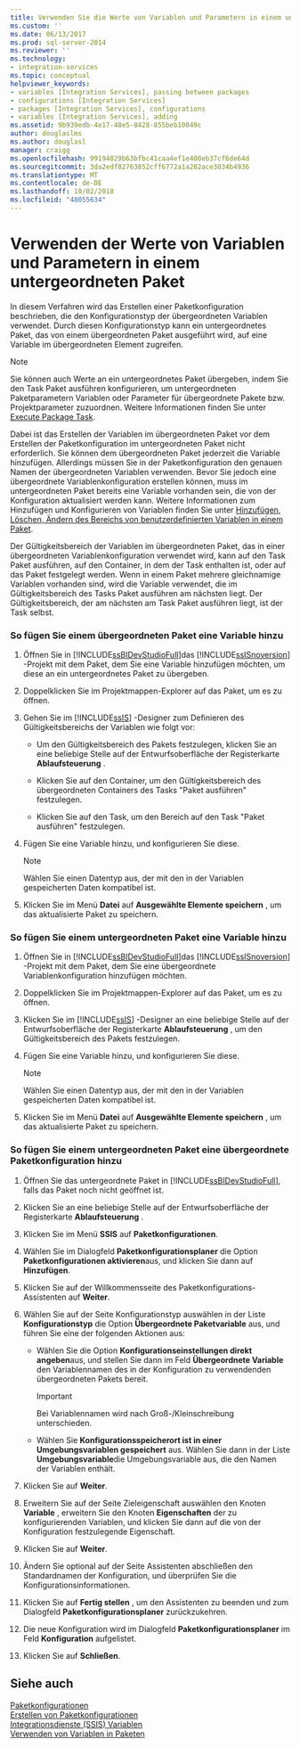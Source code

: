 ```yaml
---
title: Verwenden Sie die Werte von Variablen und Parametern in einem untergeordneten Paket | Microsoft-Dokumentation
ms.custom: ''
ms.date: 06/13/2017
ms.prod: sql-server-2014
ms.reviewer: ''
ms.technology:
- integration-services
ms.topic: conceptual
helpviewer_keywords:
- variables [Integration Services], passing between packages
- configurations [Integration Services]
- packages [Integration Services], configurations
- variables [Integration Services], adding
ms.assetid: 9b939edb-4e17-48e5-8428-855beb10049c
author: douglaslms
ms.author: douglasl
manager: craigg
ms.openlocfilehash: 99194829b63bfbc41caa4ef1e400eb37cf6de64d
ms.sourcegitcommit: 3da2edf82763852cff6772a1a282ace3034b4936
ms.translationtype: MT
ms.contentlocale: de-DE
ms.lasthandoff: 10/02/2018
ms.locfileid: "48055634"
---
```

# <a name="use-the-values-of-variables-and-parameters-in-a-child-package"></a>Verwenden der Werte von Variablen und Parametern in einem untergeordneten Paket
  In diesem Verfahren wird das Erstellen einer Paketkonfiguration beschrieben, die den Konfigurationstyp der übergeordneten Variablen verwendet. Durch diesen Konfigurationstyp kann ein untergeordnetes Paket, das von einem übergeordneten Paket ausgeführt wird, auf eine Variable im übergeordneten Element zugreifen.  
  
> [!NOTE]  
>  Sie können auch Werte an ein untergeordnetes Paket übergeben, indem Sie den Task Paket ausführen konfigurieren, um untergeordneten Paketparametern Variablen oder Parameter für übergeordnete Pakete bzw. Projektparameter zuzuordnen. Weitere Informationen finden Sie unter [Execute Package Task](control-flow/execute-package-task.md).  
  
 Dabei ist das Erstellen der Variablen im übergeordneten Paket vor dem Erstellen der Paketkonfiguration im untergeordneten Paket nicht erforderlich. Sie können dem übergeordneten Paket jederzeit die Variable hinzufügen. Allerdings müssen Sie in der Paketkonfiguration den genauen Namen der übergeordneten Variablen verwenden. Bevor Sie jedoch eine übergeordnete Variablenkonfiguration erstellen können, muss im untergeordneten Paket bereits eine Variable vorhanden sein, die von der Konfiguration aktualisiert werden kann. Weitere Informationen zum Hinzufügen und Konfigurieren von Variablen finden Sie unter [Hinzufügen, Löschen, Ändern des Bereichs von benutzerdefinierten Variablen in einem Paket](../../2014/integration-services/add-delete-change-scope-of-user-defined-variable-in-a-package.md).  
  
 Der Gültigkeitsbereich der Variablen im übergeordneten Paket, das in einer übergeordneten Variablenkonfiguration verwendet wird, kann auf den Task Paket ausführen, auf den Container, in dem der Task enthalten ist, oder auf das Paket festgelegt werden. Wenn in einem Paket mehrere gleichnamige Variablen vorhanden sind, wird die Variable verwendet, die im Gültigkeitsbereich des Tasks Paket ausführen am nächsten liegt. Der Gültigkeitsbereich, der am nächsten am Task Paket ausführen liegt, ist der Task selbst.  
  
### <a name="to-add-a-variable-to-a-parent-package"></a>So fügen Sie einem übergeordneten Paket eine Variable hinzu  
  
1.  Öffnen Sie in [!INCLUDE[ssBIDevStudioFull](../includes/ssbidevstudiofull-md.md)]das [!INCLUDE[ssISnoversion](../includes/ssisnoversion-md.md)] -Projekt mit dem Paket, dem Sie eine Variable hinzufügen möchten, um diese an ein untergeordnetes Paket zu übergeben.  
  
2.  Doppelklicken Sie im Projektmappen-Explorer auf das Paket, um es zu öffnen.  
  
3.  Gehen Sie im [!INCLUDE[ssIS](../includes/ssis-md.md)] -Designer zum Definieren des Gültigkeitsbereichs der Variablen wie folgt vor:  
  
    -   Um den Gültigkeitsbereich des Pakets festzulegen, klicken Sie an eine beliebige Stelle auf der Entwurfsoberfläche der Registerkarte **Ablaufsteuerung** .  
  
    -   Klicken Sie auf den Container, um den Gültigkeitsbereich des übergeordneten Containers des Tasks "Paket ausführen" festzulegen.  
  
    -   Klicken Sie auf den Task, um den Bereich auf den Task "Paket ausführen" festzulegen.  
  
4.  Fügen Sie eine Variable hinzu, und konfigurieren Sie diese.  
  
    > [!NOTE]  
    >  Wählen Sie einen Datentyp aus, der mit den in der Variablen gespeicherten Daten kompatibel ist.  
  
5.  Klicken Sie im Menü **Datei** auf **Ausgewählte Elemente speichern** , um das aktualisierte Paket zu speichern.  
  
### <a name="to-add-a-variable-to-a-child-package"></a>So fügen Sie einem untergeordneten Paket eine Variable hinzu  
  
1.  Öffnen Sie in [!INCLUDE[ssBIDevStudioFull](../includes/ssbidevstudiofull-md.md)]das [!INCLUDE[ssISnoversion](../includes/ssisnoversion-md.md)] -Projekt mit dem Paket, dem Sie eine übergeordnete Variablenkonfiguration hinzufügen möchten.  
  
2.  Doppelklicken Sie im Projektmappen-Explorer auf das Paket, um es zu öffnen.  
  
3.  Klicken Sie im [!INCLUDE[ssIS](../includes/ssis-md.md)] -Designer an eine beliebige Stelle auf der Entwurfsoberfläche der Registerkarte **Ablaufsteuerung** , um den Gültigkeitsbereich des Pakets festzulegen.  
  
4.  Fügen Sie eine Variable hinzu, und konfigurieren Sie diese.  
  
    > [!NOTE]  
    >  Wählen Sie einen Datentyp aus, der mit den in der Variablen gespeicherten Daten kompatibel ist.  
  
5.  Klicken Sie im Menü **Datei** auf **Ausgewählte Elemente speichern** , um das aktualisierte Paket zu speichern.  
  
### <a name="to-add-a-parent-package-configuration-to-a-child-package"></a>So fügen Sie einem untergeordneten Paket eine übergeordnete Paketkonfiguration hinzu  
  
1.  Öffnen Sie das untergeordnete Paket in [!INCLUDE[ssBIDevStudioFull](../includes/ssbidevstudiofull-md.md)], falls das Paket noch nicht geöffnet ist.  
  
2.  Klicken Sie an eine beliebige Stelle auf der Entwurfsoberfläche der Registerkarte **Ablaufsteuerung** .  
  
3.  Klicken Sie im Menü **SSIS** auf **Paketkonfigurationen**.  
  
4.  Wählen Sie im Dialogfeld **Paketkonfigurationsplaner** die Option **Paketkonfigurationen aktivieren**aus, und klicken Sie dann auf **Hinzufügen**.  
  
5.  Klicken Sie auf der Willkommensseite des Paketkonfigurations-Assistenten auf **Weiter**.  
  
6.  Wählen Sie auf der Seite Konfigurationstyp auswählen in der Liste **Konfigurationstyp** die Option **Übergeordnete Paketvariable** aus, und führen Sie eine der folgenden Aktionen aus:  
  
    -   Wählen Sie die Option **Konfigurationseinstellungen direkt angeben**aus, und stellen Sie dann im Feld **Übergeordnete Variable** den Variablennamen des in der Konfiguration zu verwendenden übergeordneten Pakets bereit.  
  
        > [!IMPORTANT]  
        >  Bei Variablennamen wird nach Groß-/Kleinschreibung unterschieden.  
  
    -   Wählen Sie **Konfigurationsspeicherort ist in einer Umgebungsvariablen gespeichert** aus. Wählen Sie dann in der Liste **Umgebungsvariable**die Umgebungsvariable aus, die den Namen der Variablen enthält.  
  
7.  Klicken Sie auf **Weiter**.  
  
8.  Erweitern Sie auf der Seite Zieleigenschaft auswählen den Knoten **Variable** , erweitern Sie den Knoten **Eigenschaften** der zu konfigurierenden Variablen, und klicken Sie dann auf die von der Konfiguration festzulegende Eigenschaft.  
  
9. Klicken Sie auf **Weiter**.  
  
10. Ändern Sie optional auf der Seite Assistenten abschließen den Standardnamen der Konfiguration, und überprüfen Sie die Konfigurationsinformationen.  
  
11. Klicken Sie auf **Fertig stellen** , um den Assistenten zu beenden und zum Dialogfeld **Paketkonfigurationsplaner** zurückzukehren.  
  
12. Die neue Konfiguration wird im Dialogfeld **Paketkonfigurationsplaner** im Feld **Konfiguration** aufgelistet.  
  
13. Klicken Sie auf **Schließen**.  
  
## <a name="see-also"></a>Siehe auch  
 [Paketkonfigurationen](../../2014/integration-services/package-configurations.md)   
 [Erstellen von Paketkonfigurationen](../../2014/integration-services/create-package-configurations.md)   
 [Integrationsdienste &#40;SSIS&#41; Variablen](integration-services-ssis-variables.md)   
 [Verwenden von Variablen in Paketen](../../2014/integration-services/use-variables-in-packages.md)  
  
  
